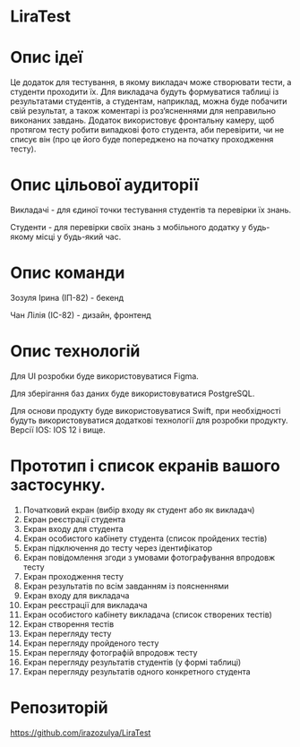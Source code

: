 # LiraTest
# Опис ідеї
Це додаток для тестування, в якому викладач може створювати тести, а студенти проходити їх. Для викладача будуть формуватися таблиці із результатами студентів, а студентам, наприклад, можна буде побачити свій результат, а також коментарі із роз‘ясненнями для неправильно виконаних завдань. Додаток використовує фронтальну камеру, щоб протягом тесту робити випадкові фото студента, аби перевірити, чи не списує він (про це його буде попереджено на початку проходження тесту).
# Опис цільової аудиторії
Викладачі - для єдиної точки тестування студентів та перевірки їх знань.

Студенти - для перевірки своїх знань з мобільного додатку у будь-якому місці у будь-який час.
# Опис команди 
Зозуля Ірина (ІП-82) - бекенд

Чан Лілія (ІС-82) - дизайн, фронтенд
# Опис технологій 
Для UI розробки буде використовуватися Figma.

Для зберігання баз даних буде використовуватися PostgreSQL.

Для основи продукту буде використовуватися Swift, при необхідності будуть використовуватися додаткові технології для розробки продукту.
Версії IOS: 
IOS 12 і вище.
# Прототип і список екранів вашого застосунку.
1. Початковий екран (вибір входу як студент або як викладач) 
2. Екран реєстрації студента 
3. Екран входу для студента 
4. Екран особистого кабінету студента (список пройдених тестів) 
5. Екран підключення до тесту через ідентифікатор
6. Екран повідомлення згоди з умовами фотографування впродовж тесту
7. Екран проходження тесту 
8. Екран результатів по всім завданням із поясненнями 
9. Екран входу для викладача 
10. Екран реєстрації для викладача
11. Екран особистого кабінету викладача (список створених тестів)
12. Екран створення тестів
13. Екран перегляду тесту
14. Екран перегляду пройденого тесту
15. Екран перегляду фотографій впродовж тесту
16. Екран перегляду результатів студентів (у формі таблиці)
17. Екран перегляду результатів одного конкретного студента
#  Репозиторій
https://github.com/irazozulya/LiraTest
